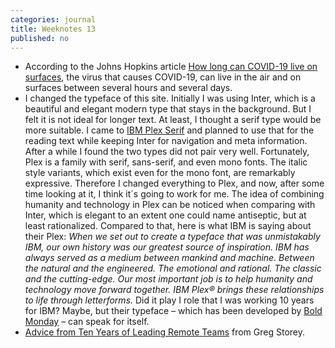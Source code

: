 ```yaml
---
categories: journal
title: Weeknotes 13
published: no
---
```

- According to the Johns Hopkins article [How long can COVID-19 live on surfaces](https://hub.jhu.edu/2020/03/20/sars-cov-2-survive-on-surfaces/), the virus that causes COVID-19, can live in the air and on surfaces between several hours and several days. 
- I changed the typeface of this site. Initially I was using Inter, which is a beautiful and elegant modern type that stays in the background. But I felt it is not ideal for longer text. At least, I thought a serif type would be more suitable. I came to [IBM Plex Serif](https://www.ibm.com/plex/) and planned to use that for the reading text while keeping Inter for navigation and meta information. After a while I found the two types did not pair very well. Fortunately, Plex is a family with serif, sans-serif, and even mono fonts. The italic style variants, which exist even for the mono font, are remarkably expressive. Therefore I changed everything to Plex, and now, after some time looking at it, I think it´s going to work for me. The idea of combining humanity and technology in Plex can be noticed when comparing with Inter, which is elegant to an extent one could name antiseptic, but at least rationalized. Compared to that, here is what IBM is saying about their Plex: *When we set out to create a typeface that was unmistakably IBM, our own history was our greatest source of inspiration. IBM has always served as a medium between mankind and machine. Between the natural and the engineered. The emotional and rational. The classic and the cutting-edge. Our most important job is to help humanity and technology move forward together. IBM Plex® brings these relationships to life through letterforms.* Did it play I role that I was working 10 years for IBM? Maybe, but their typeface – which has been developed by [Bold Monday](https://www.boldmonday.com/custom/ibm/) – can speak for itself.
- [Advice from Ten Years of Leading Remote Teams](https://airbagindustries.com/advice-from-ten-years-of-leading-remote-teams/) from Greg Storey.